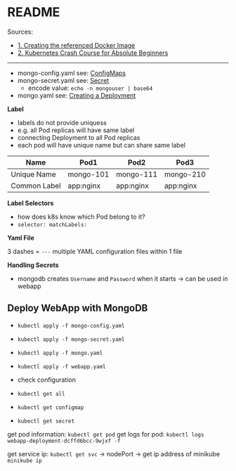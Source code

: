 # README

Sources:
- [1. Creating the referenced Docker Image](https://www.youtube.com/watch?v=3c-iBn73dDE)
- [2. Kubernetes Crash Course for Absolute Beginners](https://www.youtube.com/watch?v=s_o8dwzRlu4)

----
- mongo-config.yaml see: [ConfigMaps](https://kubernetes.io/docs/concepts/configuration/configmap/)
- mongo-secret.yaml see: [Secret](https://kubernetes.io/docs/concepts/configuration/secret/)
  - encode value: `echo -n mongouser | base64`
- mongo.yaml see: [Creating a Deployment](https://kubernetes.io/docs/concepts/workloads/controllers/deployment/)

**Label**
- labels do not provide uniquess
- e.g. all Pod replicas will have same label
- connecting Deployment to all Pod replicas
- each pod will have unique name but can share same label

| Name         | Pod1        | Pod2        | Pod3        |
| -------------| ----------- | ----------- | ----------- |
| Unique Name  | mongo-101   | mongo-111   | mongo-210   |
| Common Label | app:nginx   | app:nginx   | app:nginx   |


**Label Selectors**
- how does k8s know which Pod belong to it?
- `selector: matchLabels:`


**Yaml File**

3 dashes = `---` multiple YAML configuration files within 1 file

**Handling Secrets**
- mongodb creates `Username` and `Password` when it starts -> can be used in webapp

## Deploy WebApp with MongoDB
- `kubectl apply -f mongo-config.yaml`
- `kubectl apply -f mongo-secret.yaml`
- `kubectl apply -f mongo.yaml`
- `kubectl apply -f webapp.yaml`

- check configuration 
- `kubectl get all`
- `kubectl get configmap`
- `kubectl get secret`


get pod information: `kubectl get pod`
get logs for pod: `kubectl logs webapp-deployment-dcffd6bcc-9wjxf -f`

get service ip: `kubectl get svc` -> nodePort -> get ip address of minikube `minikube ip`